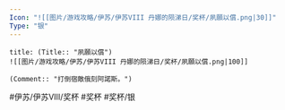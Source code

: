 ```yaml
---
Icon: "![[图片/游戏攻略/伊苏/伊苏VIII 丹娜的陨涕日/奖杯/夙願以償.png|30]]"
Type: "银"
---
```

```ad-common-silver-trophy
title: (Title:: "夙願以償")
![[图片/游戏攻略/伊苏/伊苏VIII 丹娜的陨涕日/奖杯/夙願以償.png|100]]

(Comment:: "打倒宿敵俄刻阿諾斯。")
```

#伊苏/伊苏VIII/奖杯 #奖杯 #奖杯/银
